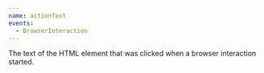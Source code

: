 ```yaml
---
name: actionText
events:
  - BrowserInteraction
---
```


The text of the HTML element that was clicked when a browser interaction started.